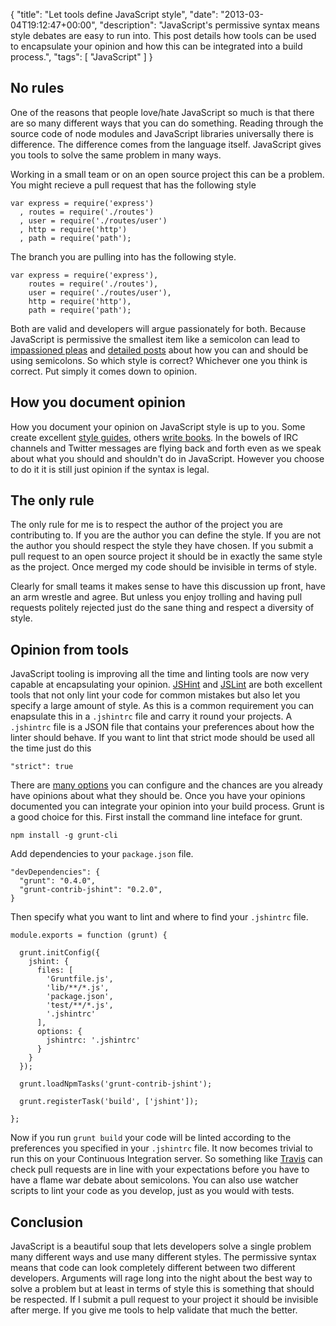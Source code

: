 {
  "title": "Let tools define JavaScript style",
  "date": "2013-03-04T19:12:47+00:00",
  "description": "JavaScript's permissive syntax means style debates are easy to run into. This post details how tools can be used to encapsulate your opinion and how this can be integrated into a build process.",
  "tags": [
    "JavaScript"
  ]
}

## No rules

One of the reasons that people love/hate JavaScript so much is that there are so many different ways that you can do something. Reading through the source code of node modules and JavaScript libraries universally there is difference. The difference comes from the language itself. JavaScript gives you tools to solve the same problem in many ways.

Working in a small team or on an open source project this can be a problem. You might recieve a pull request that has the following style

    var express = require('express')
      , routes = require('./routes')
      , user = require('./routes/user')
      , http = require('http')
      , path = require('path');

The branch you are pulling into has the following style.

    var express = require('express'),
        routes = require('./routes'),
        user = require('./routes/user'),
        http = require('http'),
        path = require('path');

Both are valid and developers will argue passionately for both. Because JavaScript is permissive the smallest item like a semicolon can lead to [impassioned pleas][1] and [detailed posts][2] about how you can and should be using semicolons. So which style is correct? Whichever one you think is correct. Put simply it comes down to opinion.

## How you document opinion

How you document your opinion on JavaScript style is up to you. Some create excellent [style guides][3], others [write books][4]. In the bowels of IRC channels and Twitter messages are flying back and forth even as we speak about what you should and shouldn't do in JavaScript. However you choose to do it it is still just opinion if the syntax is legal.

## The only rule

The only rule for me is to respect the author of the project you are contributing to. If you are the author you can define the style. If you are not the author you should respect the style they have chosen. If you submit a pull request to an open source project it should be in exactly the same style as the project. Once merged my code should be invisible in terms of style. 

Clearly for small teams it makes sense to have this discussion up front, have an arm wrestle and agree. But unless you enjoy trolling and having pull requests politely rejected just do the sane thing and respect a diversity of style. 

## Opinion from tools

JavaScript tooling is improving all the time and linting tools are now very capable at encapsulating your opinion. [JSHint][5] and [JSLint][6] are both excellent tools that not only lint your code for common mistakes but also let you specify a large amount of style. As this is a common requirement you can enapsulate this in a `.jshintrc` file and carry it round your projects. A `.jshintrc` file is a JSON file that contains your preferences about how the linter should behave. If you want to lint that strict mode should be used all the time just do this

    "strict": true

There are [many options][7] you can configure and the chances are you already have opinions about what they should be. Once you have your opinions documented you can integrate your opinion into your build process. Grunt is a good choice for this. First install the command line inteface for grunt.

    npm install -g grunt-cli

Add dependencies to your `package.json` file.

    "devDependencies": {
      "grunt": "0.4.0",
      "grunt-contrib-jshint": "0.2.0",
    }

Then specify what you want to lint and where to find your `.jshintrc` file.

    module.exports = function (grunt) {

      grunt.initConfig({
        jshint: {
          files: [
            'Gruntfile.js',
            'lib/**/*.js',
            'package.json',
            'test/**/*.js',
            '.jshintrc'
          ],
          options: {
            jshintrc: '.jshintrc'
          }
        }
      });

      grunt.loadNpmTasks('grunt-contrib-jshint');

      grunt.registerTask('build', ['jshint']);

    };

Now if you run `grunt build` your code will be linted according to the preferences you specified in your `.jshintrc` file. It now becomes trivial to run this on your Continuous Integration server. So something like [Travis][8] can check pull requests are in line with your expectations before you have to have a flame war debate about semicolons. You can also use watcher scripts to lint your code as you develop, just as you would with tests.

## Conclusion

JavaScript is a beautiful soup that lets developers solve a single problem many different ways and use many different styles. The permissive syntax means that code can look completely different between two different developers. Arguments will rage long into the night about the best way to solve a problem but at least in terms of style this is something that should be respected. If I submit a pull request to your project it should be invisible after merge. If you give me tools to help validate that much the better. 

[1]: http://blog.izs.me/post/2353458699/an-open-letter-to-javascript-leaders-regarding
[2]: http://dailyjs.com/2012/04/19/semicolons/
[3]: https://github.com/airbnb/javascript
[4]: http://eloquentjavascript.net
[5]: http://www.jshint.com
[6]: http://www.jslint.com
[7]: http://www.jshint.com/docs/#options
[8]: https://travis-ci.org
